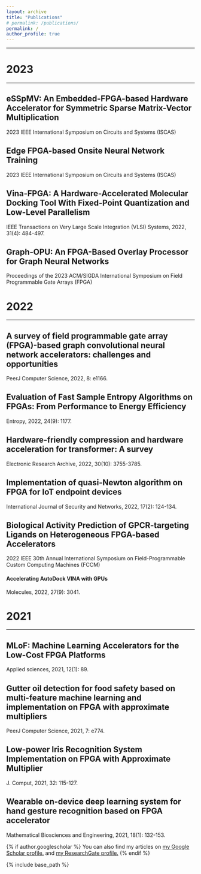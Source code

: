 ```yaml
---
layout: archive
title: "Publications"
# permalink: /publications/
permalink: /
author_profile: true
---
```


------

2023 
====== 
------

## eSSpMV: An Embedded-FPGA-based Hardware Accelerator for Symmetric Sparse Matrix-Vector Multiplication
2023 IEEE International Symposium on Circuits and Systems (ISCAS)

## Edge FPGA-based Onsite Neural Network Training
2023 IEEE International Symposium on Circuits and Systems (ISCAS)

## Vina-FPGA: A Hardware-Accelerated Molecular Docking Tool With Fixed-Point Quantization and Low-Level Parallelism
IEEE Transactions on Very Large Scale Integration (VLSI) Systems, 2022, 31(4): 484-497.

## Graph-OPU: An FPGA-Based Overlay Processor for Graph Neural Networks
Proceedings of the 2023 ACM/SIGDA International Symposium on Field Programmable Gate Arrays (FPGA)


2022 
====== 
------

## A survey of field programmable gate array (FPGA)-based graph convolutional neural network accelerators: challenges and opportunities
PeerJ Computer Science, 2022, 8: e1166.

## Evaluation of Fast Sample Entropy Algorithms on FPGAs: From Performance to Energy Efficiency
Entropy, 2022, 24(9): 1177.

## Hardware-friendly compression and hardware acceleration for transformer: A survey
Electronic Research Archive, 2022, 30(10): 3755-3785.

## Implementation of quasi-Newton algorithm on FPGA for IoT endpoint devices
International Journal of Security and Networks, 2022, 17(2): 124-134.

## Biological Activity Prediction of GPCR-targeting Ligands on Heterogeneous FPGA-based Accelerators
2022 IEEE 30th Annual International Symposium on Field-Programmable Custom Computing Machines (FCCM)

#### Accelerating AutoDock VINA with GPUs
Molecules, 2022, 27(9): 3041.


2021 
====== 
------

## MLoF: Machine Learning Accelerators for the Low-Cost FPGA Platforms
Applied sciences, 2021, 12(1): 89.

## Gutter oil detection for food safety based on multi-feature machine learning and implementation on FPGA with approximate multipliers
PeerJ Computer Science, 2021, 7: e774.

## Low-power Iris Recognition System Implementation on FPGA with Approximate Multiplier
J. Comput, 2021, 32: 115-127.

## Wearable on-device deep learning system for hand gesture recognition based on FPGA accelerator
Mathematical Biosciences and Engineering, 2021, 18(1): 132-153.


{% if author.googlescholar %}
  You can also find my articles on <u><a href="{{author.googlescholar}}">my Google Scholar profile</a>.</u> and <u><a href="{{author.researchgate}}">my ResearchGate profile</a>.</u>
{% endif %}

{% include base_path %}

<!-- {% for post in site.publications reversed %}
  {% include archive-single.html %}
{% endfor %} -->
